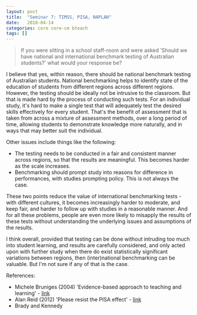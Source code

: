 ```yaml
---
layout: post
title:  "Seminar 7: TIMSS, PISA, NAPLAN"
date:   2018-04-14
categories: core core-cm bteach
tags: []
---
```

> If you were sitting in a school staff-room and were asked 'Should we have national and international benchmark testing of Australian students?' what would your response be?

I believe that yes, within reason, there should be national benchmark testing of Australian students. National benchmarking helps to identify state of the education of students from different regions across different regions. However, the testing should be ideally not be intrusive to the classroom. But that is made hard by the process of conducting such tests. For an individual study, it's hard to make a single test that will adequately test the desired skills effectively for every student. That's the benefit of assessment that is taken from across a mixture of assessment methods, over a long period of time, allowing students to demonstrate knowledge more naturally, and in ways that may better suit the individual.

Other issues include things like the following:
* The testing needs to be conducted in a fair and consistent manner across regions, so that the results are meaningful. This becomes harder as the scale increases.
* Benchmarking should prompt study into reasons for difference in performances, with studies prompting policy. This is not always the case.

These two points reduce the value of international benchmarking tests - with different cultures, it becomes increasingly harder to moderate, and keep fair, and harder to follow up with studies in a reasonable manner. And for all these problems, people are even more likely to misapply the results of these tests without understanding the underlying issues and assumptions of the results.

I think overall, provided that testing can be done without intruding too much into student learning, and results are carefully considered, and only acted upon with further study when there do exist statistically significant variations between regions, then (inter)national benchmarking can be valuable. But I'm not sure if any of that is the case.

References:
* Michele Bruniges (2004) 'Evidence-based approach to teaching and learning' - [link](https://research.acer.edu.au/cgi/viewcontent.cgi?referer=&httpsredir=1&article=1013&context=research_conference_2005)
* Alan Reid (2012) 'Please resist the PISA effect' - [link](http://www.austcolled.com.au/wp-content/uploads/2017/09/26.-Prof-Ed-Aug-2013.pdf#page=24)
* Brady and Kennedy